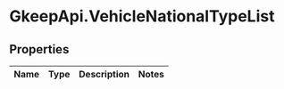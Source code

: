 # GkeepApi.VehicleNationalTypeList

## Properties
Name | Type | Description | Notes
------------ | ------------- | ------------- | -------------
